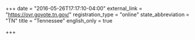 +++
date = "2016-05-26T17:17:10-04:00"
external_link = "https://ovr.govote.tn.gov/"
registration_type = "online"
state_abbreviation = "TN"
title = "Tennessee"
english_only = true

+++
